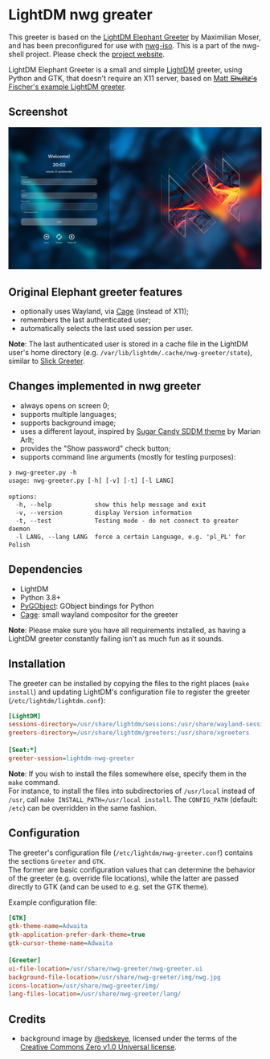 # LightDM nwg greater
This greeter is based on the [LightDM Elephant Greeter](https://github.com/max-moser/lightdm-elephant-greeter) by 
Maximilian Moser, and has been preconfigured for use with [nwg-iso](https://github.com/nwg-piotr/nwg-iso). This is a part of the nwg-shell 
project. Please check the [project website](https://nwg-piotr.github.io/nwg-shell).

LightDM Elephant Greeter is a small and simple [LightDM](https://github.com/canonical/lightdm) greeter, using Python and GTK, that doesn't require 
an X11 server, based on [Matt ~~Shultz's~~ Fischer's example LightDM greeter](http://www.mattfischer.com/blog/archives/5).

## Screenshot

![Screenshot](./screenshot.png?raw=true "Screenshot")

## Original Elephant greeter features

- optionally uses Wayland, via [Cage](https://www.hjdskes.nl/projects/cage/) (instead of X11);
- remembers the last authenticated user;
- automatically selects the last used session per user.

**Note**: The last authenticated user is stored in a cache file in the LightDM user's home directory (e.g. `/var/lib/lightdm/.cache/nwg-greeter/state`), similar to [Slick Greeter](https://github.com/linuxmint/slick-greeter/blob/ae927483c5dcf3ae898b3f0849e3770cfa04afa1/src/user-list.vala#L1026).

## Changes implemented in nwg greeter

- always opens on screen 0;
- supports multiple languages;
- supports background image;
- uses a different layout, inspired by [Sugar Candy SDDM theme](https://framagit.org/MarianArlt/sddm-sugar-candy) by Marian Arlt;
- provides the "Show password" check button;
- supports command line arguments (mostly for testing purposes):

```text
❯ nwg-greeter.py -h
usage: nwg-greeter.py [-h] [-v] [-t] [-l LANG]

options:
  -h, --help            show this help message and exit
  -v, --version         display Version information
  -t, --test            Testing mode - do not connect to greater daemon
  -l LANG, --lang LANG  force a certain Language, e.g. 'pl_PL' for Polish
```

## Dependencies

* LightDM
* Python 3.8+
* [PyGObject](https://pygobject.readthedocs.io/en/latest/index.html): GObject bindings for Python
* [Cage](https://www.hjdskes.nl/projects/cage/): small wayland compositor for the greeter

**Note**: Please make sure you have all requirements installed, as having a LightDM greeter constantly failing isn't as 
much fun as it sounds.

## Installation

The greeter can be installed by copying the files to the right places (`make install`) and updating LightDM's 
configuration file to register the greeter (`/etc/lightdm/lightdm.conf`):

```ini
[LightDM]
sessions-directory=/usr/share/lightdm/sessions:/usr/share/wayland-sessions:/usr/share/xsessions
greeters-directory=/usr/share/lightdm/greeters:/usr/share/xgreeters

[Seat:*]
greeter-session=lightdm-nwg-greeter
```

**Note**: If you wish to install the files somewhere else, specify them in the `make` command.  
For instance, to install the files into subdirectories of `/usr/local` instead of `/usr`, call `make INSTALL_PATH=/usr/local install`.
The `CONFIG_PATH` (default: `/etc`) can be overridden in the same fashion.

## Configuration

The greeter's configuration file (`/etc/lightdm/nwg-greeter.conf`) contains the sections `Greeter` and `GTK`.  
The former are basic configuration values that can determine the behavior of the greeter (e.g. override file locations), 
while the latter are passed directly to GTK (and can be used to e.g. set the GTK theme).

Example configuration file:
```ini
[GTK]
gtk-theme-name=Adwaita
gtk-application-prefer-dark-theme=true
gtk-cursor-theme-name=Adwaita

[Greeter]
ui-file-location=/usr/share/nwg-greeter/nwg-greeter.ui
background-file-location=/usr/share/nwg-greeter/img/nwg.jpg
icons-location=/usr/share/nwg-greeter/img/
lang-files-location=/usr/share/nwg-greeter/lang/
```

## Credits

- background image by [@edskeye](https://github.com/edskeye), licensed under the terms of the 
[Creative Commons Zero v1.0 Universal license](https://github.com/nwg-piotr/nwg-shell-wallpapers/blob/main/LICENSE).